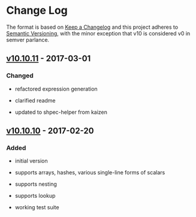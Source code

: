 Change Log
==========

The format is based on [Keep a Changelog] and this project adheres to
[Semantic Versioning], with the minor exception that v10 is considered
v0 in semver parlance.

[v10.10.11] - 2017-03-01
------------------------

### Changed

-   refactored expression generation

-   clarified readme

-   updated to shpec-helper from kaizen

[v10.10.10] - 2017-02-20
------------------------

### Added

-   initial version

-   supports arrays, hashes, various single-line forms of scalars

-   supports nesting

-   supports lookup

-   working test suite

  [Keep a Changelog]: http://keepachangelog.com/
  [Semantic Versioning]: http://semver.org/
  [v10.10.11]: https://github.com/binaryphile/y2s/compare/v10.10.10...v10.10.11
  [v10.10.10]: https://github.com/binaryphile/y2s/tree/v10.10.10
